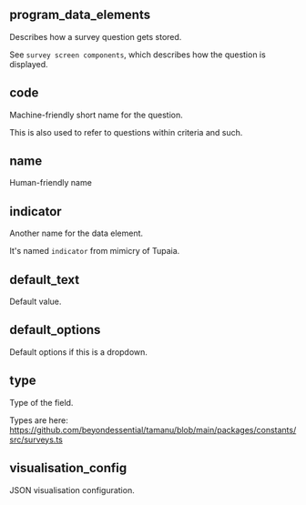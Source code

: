 ## program_data_elements

Describes how a survey question gets stored.

See `survey screen components`, which
describes how the question is displayed.

## code

Machine-friendly short name for the question.

This is also used to refer to questions within criteria and such.

## name

Human-friendly name

## indicator

Another name for the data element.

It's named `indicator` from mimicry of Tupaia.

## default_text

Default value.

## default_options

Default options if this is a dropdown.

## type

Type of the field.

Types are here: <https://github.com/beyondessential/tamanu/blob/main/packages/constants/src/surveys.ts>

## visualisation_config

JSON visualisation configuration.

